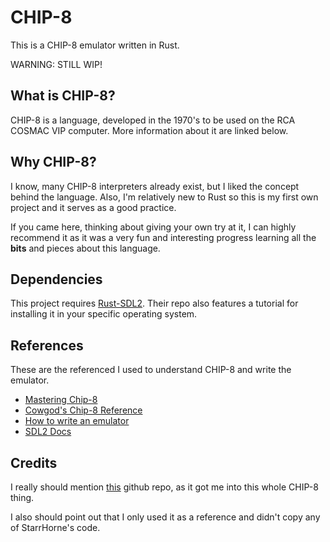 CHIP-8
======

This is a CHIP-8 emulator written in Rust.

WARNING: STILL WIP!

## What is CHIP-8?

CHIP-8 is a language, developed in the 1970's to be used on the
RCA COSMAC VIP computer. More information about it are linked below.

## Why CHIP-8?

I know, many CHIP-8 interpreters already exist, but I liked the concept
behind the language. Also, I'm relatively new to Rust so this is my first
own project and it serves as a good practice.

If you came here, thinking about giving your own try at it, I can highly
recommend it as it was a very fun and interesting progress learning
all the **bits** and pieces about this language.

## Dependencies

This project requires [Rust-SDL2](https://github.com/Rust-SDL2/rust-sdl2).
Their repo also features a tutorial for installing it in your specific
operating system.

## References

These are the referenced I used to understand CHIP-8 and write
the emulator.

+ [Mastering Chip-8](http://mattmik.com/files/chip8/mastering/chip8.html)
+ [Cowgod's Chip-8 Reference](http://devernay.free.fr/hacks/chip8/C8TECH10.HTM)
+ [How to write an emulator](http://www.multigesture.net/articles/how-to-write-an-emulator-chip-8-interpreter/)
+ [SDL2 Docs](https://docs.rs/sdl2/0.33.0/sdl2/)

## Credits

I really should mention [this](https://github.com/starrhorne/chip8-rust)
github repo, as it got me into this whole CHIP-8 thing.

I also should point out that I only used it as a reference and didn't
copy any of StarrHorne's code.
